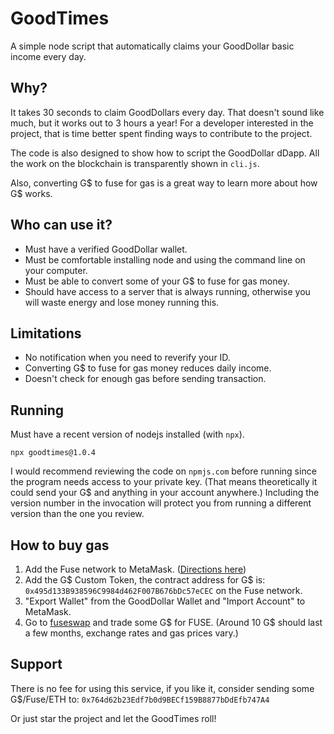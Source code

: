 # GoodTimes

A simple node script that automatically claims your GoodDollar basic income every day.

## Why?

It takes 30 seconds to claim GoodDollars every day. That doesn't sound like much, but it works out to 3 hours a year! For a developer interested in the project, that is time better spent finding ways to contribute to the project.

The code is also designed to show how to script the GoodDollar dDapp. All the work on the blockchain is transparently shown in `cli.js`.

Also, converting G$ to fuse for gas is a great way to learn more about how G$ works.

## Who can use it?

* Must have a verified GoodDollar wallet.
* Must be comfortable installing node and using the command line on your computer.
* Must be able to convert some of your G$ to fuse for gas money.
* Should have access to a server that is always running, otherwise you will waste energy and lose money running this.

## Limitations

* No notification when you need to reverify your ID.
* Converting G$ to fuse for gas money reduces daily income.
* Doesn't check for enough gas before sending transaction.

## Running

Must have a recent version of nodejs installed (with `npx`).

```npx goodtimes@1.0.4```

I would recommend reviewing the code on `npmjs.com` before running since the program needs access to your private key. (That means theoretically it could send your G$ and anything in your account anywhere.) Including the version number in the invocation will protect you from running a different version than the one you review.

## How to buy gas

1. Add the Fuse network to MetaMask. ([Directions here](https://docs.fuse.io/the-fuse-studio/getting-started/how-to-add-fuse-to-your-metamask))
2. Add the G$ Custom Token, the contract address for G$ is: `0x495d133B938596C9984d462F007B676bDc57eCEC` on the Fuse network.
3. "Export Wallet" from the GoodDollar Wallet and "Import Account" to MetaMask.
4. Go to [fuseswap](https://fuseswap.com) and trade some G$ for FUSE. (Around 10 G$ should last a few months, exchange rates and gas prices vary.)

## Support

There is no fee for using this service, if you like it, consider sending some G$/Fuse/ETH to:
`0x764d62b23Edf7b0d9BECf159B8877bDdEfb747A4`

Or just star the project and let the GoodTimes roll!
